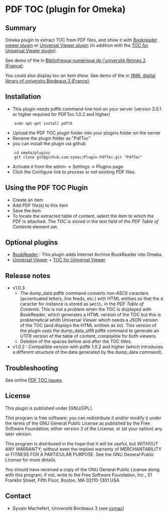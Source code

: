 PDF TOC (plugin for Omeka)
=============================


Summary
-----------

Omeka plugin to extract TOC from PDF files, and show it with [Bookreader viewer plugin](https://github.com/jsicot/BookReader) or [Universal Viewer plugin](https://github.com/Daniel-KM/Omeka-plugin-UniversalViewer) (in addition with the [TOC for Universal Viewer plugin](https://github.com/JBPressac/TocForUniversalViewer)).

See demo of the in [Bibliothèque numérique de l'université Rennes 2 (France)](http://bibnum.univ-rennes2.fr/items/show/572).

You could also display toc on item show. See demo of the in [1886, digital library of university Bordeaux 3 (France)](http://1886.u-bordeaux3.fr/items/show/3953).


Installation
------------
- This plugin needs pdftk command-line tool on your server (version 2.0.1 or higher required for PDFToc 1.0.2 and higher)

```
    sudo apt-get install pdftk
```

- Upload the PDF TOC plugin folder into your plugins folder on the server
- Rename the plugin folder as "PdfToc"
- you can install the plugin via github

```
    cd omeka/plugins  
    git clone git@github.com:symac/Plugin-PdfToc.git "PdfToc"
```

- Activate it from the admin → Settings → Plugins page
- Click the Configure link to process or not existing PDF files.


Using the PDF TOC Plugin
---------------------------

- Create an item
- Add PDF file(s) to this item
- Save the item
- To locate the extracted table of content, select the item to which the PDF is attached. The TOC is stored in the text field of the _PDF Table of Contents_ element set.

Optional plugins
----------------

- [BookReader](https://github.com/jsicot/BookReader) : This plugin adds Internet Archive BookReader into Omeka.
- [Universal Viewer](https://github.com/Daniel-KM/Omeka-plugin-UniversalViewer) + [TOC for Universal Viewer](https://github.com/JBPressac/TocForUniversalViewer)

Release notes
-------------

- v1.0.3
  - The dump_data pdftk command converts non-ASCII caracters (accentuated letters, line feeds, etc.) with HTML entities so that the é caracter for instance is stored as `&#233;` in the  _PDF Table of Contents_. This is not a problem when the TOC is displayed with BookReader, which generates a HTML version of the TOC but this is problematical whith Universal Viewer which needs a JSON version of the TOC (and displays the HTML entities as so). This version of the plugin uses the dump_data_utf8 pdftk command to generate an UTF8 version of the table of content, comptaible for both viewers. 
  - Deletion of the spaces before and after the TOC titles.
- v1.0.2 : Compatible version with pdftk 1.0.2 and higher (which introduces a different structure of the data generated by the dump_data command).

Troubleshooting
---------------

See online [PDF TOC issues](https://github.com/symac/Plugin-PdfToc/issues).


License
-------

This plugin is published under [GNU/GPL].

This program is free software; you can redistribute it and/or modify it under
the terms of the GNU General Public License as published by the Free Software
Foundation; either version 3 of the License, or (at your option) any later
version.

This program is distributed in the hope that it will be useful, but WITHOUT
ANY WARRANTY; without even the implied warranty of MERCHANTABILITY or FITNESS
FOR A PARTICULAR PURPOSE. See the GNU General Public License for more
details.

You should have received a copy of the GNU General Public License along with
this program; if not, write to the Free Software Foundation, Inc.,
51 Franklin Street, Fifth Floor, Boston, MA 02110-1301 USA.


Contact
-------

* Syvain Machefert, Université Bordeaux 3 (see [symac](https://github.com/symac))


